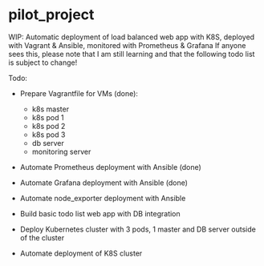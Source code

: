 # pilot_project

WIP: Automatic deployment of load balanced web app with K8S, deployed with Vagrant & Ansible, monitored with Prometheus & Grafana
If anyone sees this, please note that I am still learning and that the following todo list is subject to change!

Todo:

- Prepare Vagrantfile for VMs (done):
  - k8s master
  - k8s pod 1
  - k8s pod 2
  - k8s pod 3
  - db server
  - monitoring server

- Automate Prometheus deployment with Ansible (done)
- Automate Grafana deployment with Ansible (done)
- Automate node_exporter deployment with Ansible
- Build basic todo list web app with DB integration
- Deploy Kubernetes cluster with 3 pods, 1 master and DB server outside of the cluster
- Automate deployment of K8S cluster
